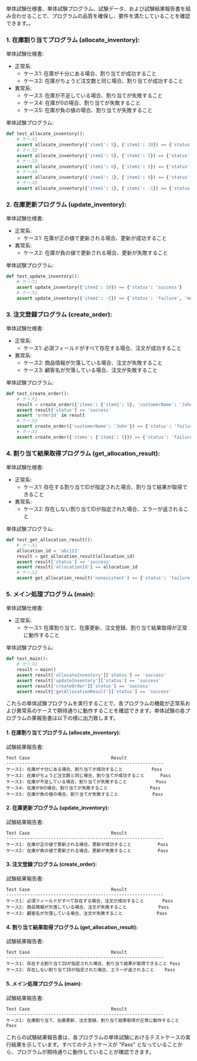 単体試験仕様書、単体試験プログラム、試験データ、および試験結果報告書を組み合わせることで、プログラムの品質を確保し、要件を満たしていることを確認できます。。

### 1. 在庫割り当てプログラム (allocate_inventory):
単体試験仕様書:
- 正常系:
  - ケース1: 在庫が十分にある場合、割り当てが成功すること
  - ケース2: 在庫がちょうど注文数と同じ場合、割り当てが成功すること
- 異常系:
  - ケース3: 在庫が不足している場合、割り当てが失敗すること
  - ケース4: 在庫が0の場合、割り当てが失敗すること
  - ケース5: 在庫が負の値の場合、割り当てが失敗すること

単体試験プログラム:
```python
def test_allocate_inventory():
    # ケース1
    assert allocate_inventory({'item1': 5}, {'item1': 10}) == {'status': 'success', 'allocatedItems': {'item1': 5}}
    # ケース2
    assert allocate_inventory({'item1': 5}, {'item1': 5}) == {'status': 'success', 'allocatedItems': {'item1': 5}}
    # ケース3
    assert allocate_inventory({'item1': 6}, {'item1': 5}) == {'status': 'failure', 'message': 'Insufficient inventory'}
    # ケース4
    assert allocate_inventory({'item1': 1}, {'item1': 0}) == {'status': 'failure', 'message': 'Insufficient inventory'}
    # ケース5
    assert allocate_inventory({'item1': 1}, {'item1': -1}) == {'status': 'failure', 'message': 'Insufficient inventory'}
```

### 2. 在庫更新プログラム (update_inventory):
単体試験仕様書:
- 正常系:
  - ケース1: 在庫が正の値で更新される場合、更新が成功すること
- 異常系:
  - ケース2: 在庫が負の値で更新される場合、更新が失敗すること

単体試験プログラム:
```python
def test_update_inventory():
    # ケース1
    assert update_inventory({'item1': 10}) == {'status': 'success'}
    # ケース2
    assert update_inventory({'item1': -5}) == {'status': 'failure', 'message': 'Invalid inventory amount'}
```

### 3. 注文登録プログラム (create_order):
単体試験仕様書:
- 正常系:
  - ケース1: 必須フィールドがすべて存在する場合、注文が成功すること
- 異常系:
  - ケース2: 商品情報が欠落している場合、注文が失敗すること
  - ケース3: 顧客名が欠落している場合、注文が失敗すること

単体試験プログラム:
```python
def test_create_order():
    # ケース1
    result = create_order({'items': {'item1': 5}, 'customerName': 'John'})
    assert result['status'] == 'success'
    assert 'orderId' in result
    # ケース2
    assert create_order({'customerName': 'John'}) == {'status': 'failure', 'message': 'Missing required fields'}
    # ケース3
    assert create_order({'items': {'item1': 5}}) == {'status': 'failure', 'message': 'Missing required fields'}
```

### 4. 割り当て結果取得プログラム (get_allocation_result):
単体試験仕様書:
- 正常系:
  - ケース1: 存在する割り当てIDが指定された場合、割り当て結果が取得できること
- 異常系:
  - ケース2: 存在しない割り当てIDが指定された場合、エラーが返されること

単体試験プログラム:
```python
def test_get_allocation_result():
    # ケース1
    allocation_id = 'abc123'
    result = get_allocation_result(allocation_id)
    assert result['status'] == 'success'
    assert result['allocationId'] == allocation_id
    # ケース2
    assert get_allocation_result('nonexistent') == {'status': 'failure', 'message': 'Allocation not found'}
```

### 5. メイン処理プログラム (main):
単体試験仕様書:
- 正常系:
  - ケース1: 在庫割り当て、在庫更新、注文登録、割り当て結果取得が正常に動作すること

単体試験プログラム:
```python
def test_main():
    # ケース1
    result = main()
    assert result['allocateInventory']['status'] == 'success'
    assert result['updateInventory']['status'] == 'success'
    assert result['createOrder']['status'] == 'success'
    assert result['getAllocationResult']['status'] == 'success'
```

これらの単体試験プログラムを実行することで、各プログラムの機能が正常系および異常系のケースで期待通りに動作することを確認できます。単体試験の各プログラムの果報告書は以下の様に出力致します。

#### 1. 在庫割り当てプログラム (allocate_inventory):
試験結果報告書:
```
Test Case                               Result
------------------------------------------------------------
ケース1: 在庫が十分にある場合、割り当てが成功すること           Pass
ケース2: 在庫がちょうど注文数と同じ場合、割り当てが成功すること      Pass
ケース3: 在庫が不足している場合、割り当てが失敗すること           Pass
ケース4: 在庫が0の場合、割り当てが失敗すること                Pass
ケース5: 在庫が負の値の場合、割り当てが失敗すること             Pass
```

#### 2. 在庫更新プログラム (update_inventory):
試験結果報告書:
```
Test Case                               Result
------------------------------------------------------------
ケース1: 在庫が正の値で更新される場合、更新が成功すること          Pass
ケース2: 在庫が負の値で更新される場合、更新が失敗すること          Pass
```

#### 3. 注文登録プログラム (create_order):
試験結果報告書:
```
Test Case                               Result
------------------------------------------------------------
ケース1: 必須フィールドがすべて存在する場合、注文が成功すること       Pass
ケース2: 商品情報が欠落している場合、注文が失敗すること            Pass
ケース3: 顧客名が欠落している場合、注文が失敗すること             Pass
```

#### 4. 割り当て結果取得プログラム (get_allocation_result):
試験結果報告書:
```
Test Case                               Result
------------------------------------------------------------
ケース1: 存在する割り当てIDが指定された場合、割り当て結果が取得できること Pass
ケース2: 存在しない割り当てIDが指定された場合、エラーが返されること    Pass
```

#### 5. メイン処理プログラム (main):
試験結果報告書:
```
Test Case                               Result
------------------------------------------------------------
ケース1: 在庫割り当て、在庫更新、注文登録、割り当て結果取得が正常に動作すること Pass
```

これらの試験結果報告書は、各プログラムの単体試験におけるテストケースの実行結果を示しています。すべてのテストケースが "Pass" となっていることから、プログラムが期待通りに動作していることが確認できます。

